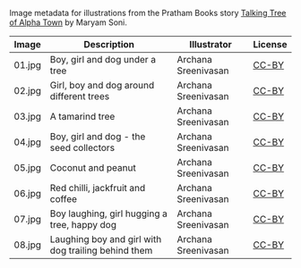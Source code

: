 Image metadata for illustrations from the Pratham Books story [Talking Tree of Alpha Town](https://storyweaver.org.in/stories/4639-talking-tree-of-alpha-town) by Maryam Soni.

Image | Description | Illustrator | License
----- | ----------- | ----------- | -------
01.jpg | Boy, girl and dog under a tree | Archana Sreenivasan | [CC-BY](https://creativecommons.org/licenses/by/4.0/)
02.jpg | Girl, boy and dog around different trees | Archana Sreenivasan | [CC-BY](https://creativecommons.org/licenses/by/4.0/)
03.jpg | A tamarind tree | Archana Sreenivasan | [CC-BY](https://creativecommons.org/licenses/by/4.0/)
04.jpg | Boy, girl and dog - the seed collectors  | Archana Sreenivasan | [CC-BY](https://creativecommons.org/licenses/by/4.0/)
05.jpg | Coconut and peanut  | Archana Sreenivasan | [CC-BY](https://creativecommons.org/licenses/by/4.0/)
06.jpg | Red chilli, jackfruit and coffee | Archana Sreenivasan | [CC-BY](https://creativecommons.org/licenses/by/4.0/)
07.jpg | Boy laughing, girl hugging a tree, happy dog | Archana Sreenivasan | [CC-BY](https://creativecommons.org/licenses/by/4.0/)
08.jpg | Laughing boy and girl with dog trailing behind them | Archana Sreenivasan | [CC-BY](https://creativecommons.org/licenses/by/4.0/)
